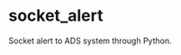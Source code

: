 # socket_alert                                                                                             
Socket alert to ADS system through Python.
